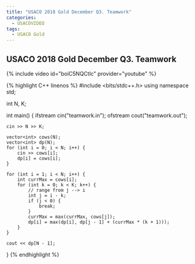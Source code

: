 ```yaml
---
title: "USACO 2018 Gold December Q3. Teamwork"
categories:
  - USACOVIDEO
tags:
  - USACO Gold
---
```


## USACO 2018 Gold December Q3. Teamwork

{% include video id="boiC5NQCtlc" provider="youtube" %}    

{% highlight C++ linenos %}
#include <bits/stdc++.h>
using namespace std;

int N, K;


int main() {
    ifstream cin("teamwork.in");
    ofstream cout("teamwork.out");

    cin >> N >> K;

    vector<int> cows(N);
    vector<int> dp(N);
    for (int i = 0; i < N; i++) {
        cin >> cows[i];
        dp[i] = cows[i];
    }

    for (int i = 1; i < N; i++) {
        int currMax = cows[i];
        for (int k = 0; k < K; k++) {
            // range from j --> i
            int j = i - k;
            if (j < 0) {
                break;
            }
            currMax = max(currMax, cows[j]);
            dp[i] = max(dp[i], dp[j - 1] + (currMax * (k + 1)));
        }
    }

    cout << dp[N - 1];
}
{% endhighlight %}     
